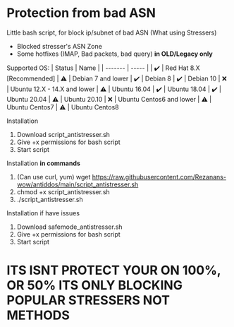# Protection from bad ASN
Little bash script, for block ip/subnet of bad ASN (What using Stressers)

* Blocked stresser's ASN Zone
* Some hotfixes (IMAP, Bad packets, bad query) <b>in OLD/Legacy only</b>

Supported OS:
| Status | Name |
| ------- | ----- |
| ✔️ | Red Hat 8.X [Recommended]
| ⚠️ | Debian 7 and lower 
| ✔️ | Debian 8 
| ✔️ | Debian 10 
| ❌ | Ubuntu 12.X - 14.X and lower
| ⚠️ | Ubuntu 16.04
| ✔️ | Ubuntu 18.04
| ✔️ | Ubuntu 20.04
| ⚠️ | Ubuntu 20.10
| ❌ | Ubuntu Centos6 and lower
| ⚠️ | Ubuntu Centos7
| ⚠️ | Ubuntu Centos8



Installation
1. Download script_antistresser.sh 
2. Give +x permissions for bash script
3. Start script

Installation <b>in commands</b>
1. (Can use curl, yum) wget https://raw.githubusercontent.com/Rezanans-wow/antiddos/main/script_antistresser.sh
2. chmod +x script_antistresser.sh
3. ./script_antistresser.sh

Installation if have issues
1. Download safemode_antistresser.sh
2. Give +x permissions for bash script
3. Start script

<h1>ITS ISNT PROTECT YOUR ON 100%, OR 50% ITS ONLY BLOCKING POPULAR STRESSERS NOT METHODS</h1>
